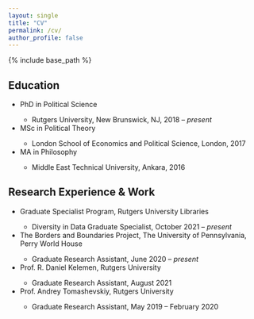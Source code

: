 ```yaml
---
layout: single
title: "CV"
permalink: /cv/
author_profile: false
---
```


{% include base_path %}

## Education
<ul>
 <li>PhD in Political Science</li>
   <ul>
	 		<li>Rutgers University, New Brunswick, NJ, 2018 – <i> present </i> </li>
	 </ul>
 <li>MSc in Political Theory</li>
   <ul>
	 		<li>London School of Economics and Political Science, London, 2017 </li>
	 </ul>
 <li>MA in Philosophy</li>
   <ul>
	 		<li>Middle East Technical University, Ankara, 2016 </li>
	 </ul>
</ul>

## Research Experience & Work
<ul>
 <li>  <a style="text-decoration:none" href="https://libguides.rutgers.edu/c.php?g=808679&p=5772239"> Graduate Specialist Program</a>, Rutgers University Libraries </li> 
    <ul>
	<li> Diversity in Data Graduate Specialist,  October 2021 – <i> present </i> </li>
	 </ul>
 <li> <a style="text-decoration:none" href="https://global.upenn.edu/perryworldhouse/borders-and-boundaries-project"> The Borders and Boundaries Project</a>, The University of Pennsylvania, Perry World House </li> 
    <ul> 
    	<li> Graduate Research Assistant, June 2020 – <i> present </i>  </li>
   </ul>
      <li> Prof. R. Daniel Kelemen, Rutgers University </li> 
      <ul> 
      	<li> Graduate Research Assistant, August 2021 </li> 
       </ul>
   <li> Prof.  Andrey Tomashevskiy, Rutgers University </li> 
      <ul> 
      	<li> Graduate Research Assistant, May 2019 – February 2020 </li> 
   </ul>
    
<br /> <br /> <br /> <br /> 